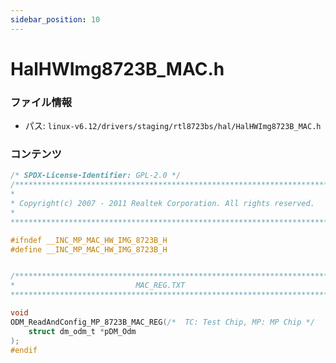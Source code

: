 ```yaml
---
sidebar_position: 10
---
```

# HalHWImg8723B_MAC.h

### ファイル情報

- パス: `linux-v6.12/drivers/staging/rtl8723bs/hal/HalHWImg8723B_MAC.h`

### コンテンツ

```h
/* SPDX-License-Identifier: GPL-2.0 */
/******************************************************************************
*
* Copyright(c) 2007 - 2011 Realtek Corporation. All rights reserved.
*
******************************************************************************/

#ifndef __INC_MP_MAC_HW_IMG_8723B_H
#define __INC_MP_MAC_HW_IMG_8723B_H


/******************************************************************************
*                           MAC_REG.TXT
******************************************************************************/

void
ODM_ReadAndConfig_MP_8723B_MAC_REG(/*  TC: Test Chip, MP: MP Chip */
	struct dm_odm_t *pDM_Odm
);
#endif

```
